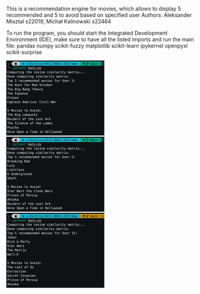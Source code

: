 This is a recommendation engine for movies, which allows to display 5 recommended and 5 to avoid based on specified user
Authors: Aleksander Misztal s22019, Michał Kalinowski s22464

To run the program, you should start the Integrated Development Environment (IDE), make sure to have all the listed imports and run the main file: 
    pandas
    numpy
    scikit-fuzzy
    matplotlib
    scikit-learn
    ipykernel
    openpyxl
    scikit-surprise

![Alt text](photo1.png)
![Alt text](photo2.png)
![Alt text](photo3.png)

